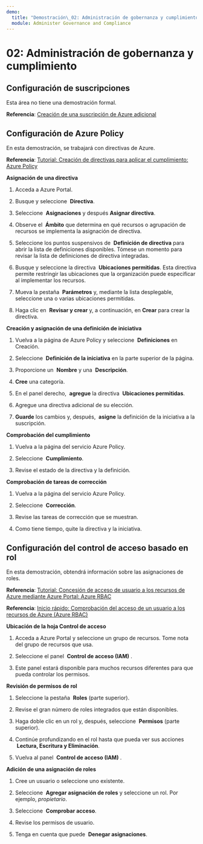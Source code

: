 ```yaml
---
demo:
  title: "Demostración\_02: Administración de gobernanza y cumplimiento"
  module: Administer Governance and Compliance
---
```


# 02: Administración de gobernanza y cumplimiento

## Configuración de suscripciones

Esta área no tiene una demostración formal.  

**Referencia**: [Creación de una suscripción de Azure adicional](https://docs.microsoft.com/azure/cost-management-billing/manage/create-subscription)

## Configuración de Azure Policy

En esta demostración, se trabajará con directivas de Azure.

**Referencia**: [Tutorial: Creación de directivas para aplicar el cumplimiento: Azure Policy](https://docs.microsoft.com/azure/governance/policy/tutorials/create-and-manage)

**Asignación de una directiva**

1.  Acceda a Azure Portal.

2.  Busque y seleccione  **Directiva**.

3.  Seleccione  **Asignaciones** y después **Asignar directiva**.

5.  Observe el  **Ámbito** que determina en qué recursos o agrupación de recursos se implementa la asignación de directiva.

6.  Seleccione los puntos suspensivos de  **Definición de directiva** para abrir la lista de definiciones disponibles. Tómese un momento para revisar la lista de definiciones de directiva integradas.

7.  Busque y seleccione la directiva  **Ubicaciones permitidas**. Esta directiva permite restringir las ubicaciones que la organización puede especificar al implementar los recursos.

8.  Mueva la pestaña  **Parámetros** y, mediante la lista desplegable, seleccione una o varias ubicaciones permitidas.

9.  Haga clic en  **Revisar y crear** y, a continuación, en **Crear** para crear la directiva.

**Creación y asignación de una definición de iniciativa**

1.  Vuelva a la página de Azure Policy y seleccione  **Definiciones** en Creación.

2.  Seleccione  **Definición de la iniciativa** en la parte superior de la página.

3.  Proporcione un  **Nombre** y una  **Descripción**.

4.  **Cree** una categoría.

5.  En el panel derecho,  **agregue** la directiva  **Ubicaciones permitidas**.

6.  Agregue una directiva adicional de su elección.

7.  **Guarde** los cambios y, después,  **asigne** la definición de la iniciativa a la suscripción.

**Comprobación del cumplimiento**

1.  Vuelva a la página del servicio Azure Policy.

2.  Seleccione  **Cumplimiento**.

3.  Revise el estado de la directiva y la definición.

**Comprobación de tareas de corrección**

1.  Vuelva a la página del servicio Azure Policy.

2.  Seleccione  **Corrección**.

3.  Revise las tareas de corrección que se muestran.

4. Como tiene tiempo, quite la directiva y la iniciativa. 

## Configuración del control de acceso basado en rol

En esta demostración, obtendrá información sobre las asignaciones de roles.

**Referencia**: [Tutorial: Concesión de acceso de usuario a los recursos de Azure mediante Azure Portal: Azure RBAC](https://docs.microsoft.com/azure/role-based-access-control/quickstart-assign-role-user-portal)

**Referencia**: [Inicio rápido: Comprobación del acceso de un usuario a los recursos de Azure (Azure RBAC)](https://docs.microsoft.com/azure/role-based-access-control/check-access)

**Ubicación de la hoja Control de acceso**

1.  Acceda a Azure Portal y seleccione un grupo de recursos.  Tome nota del grupo de recursos que usa.

2.  Seleccione el panel  **Control de acceso (IAM)** .

3.  Este panel estará disponible para muchos recursos diferentes para que pueda controlar los permisos.

**Revisión de permisos de rol**

1.  Seleccione la pestaña  **Roles** (parte superior).

1.  Revise el gran número de roles integrados que están disponibles.

1.  Haga doble clic en un rol y, después, seleccione  **Permisos** (parte superior).

1.  Continúe profundizando en el rol hasta que pueda ver sus acciones  **Lectura, Escritura y Eliminación**.

1.  Vuelva al panel  **Control de acceso (IAM)** .

**Adición de una asignación de roles**

1.  Cree un usuario o seleccione uno existente.

1.  Seleccione  **Agregar asignación de roles** y seleccione un rol. Por ejemplo, *propietario*.

1.  Seleccione  **Comprobar acceso**.

1.  Revise los permisos de usuario.

1.  Tenga en cuenta que puede  **Denegar asignaciones**.
